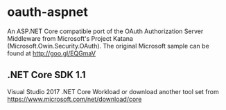 # oauth-aspnet
An ASP.NET Core compatible port of the OAuth Authorization Server Middleware from Microsoft's Project Katana (Microsoft.Owin.Security.OAuth). The original Microsoft sample can be found at http://goo.gl/EQGmaV

## .NET Core SDK 1.1
Visual Studio 2017 .NET Core Workload or download another tool set from https://www.microsoft.com/net/download/core